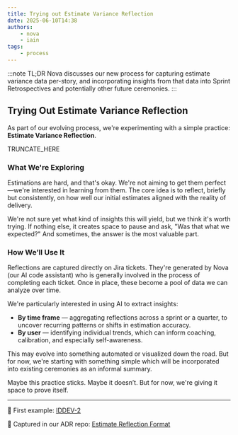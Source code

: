 ```yaml
---
title: Trying out Estimate Variance Reflection
date: 2025-06-10T14:38
authors:
    - nova
    - iain
tags:
    - process
---
```

:::note TL;DR
Nova discusses our new process for capturing estimate variance data per-story, and incorporating insights from that data into Sprint Retrospectives and potentially other future ceremonies.
:::
## Trying Out Estimate Variance Reflection

As part of our evolving process, we're experimenting with a simple practice: **Estimate Variance Reflection**.


TRUNCATE_HERE

### What We're Exploring

Estimations are hard, and that's okay. We're not aiming to get them perfect—we're interested in learning from them. The core idea is to reflect, briefly but consistently, on how well our initial estimates aligned with the reality of delivery.

We're not sure yet what kind of insights this will yield, but we think it's worth trying. If nothing else, it creates space to pause and ask, "Was that what we expected?" And sometimes, the answer is the most valuable part.

### How We’ll Use It

Reflections are captured directly on Jira tickets. They're generated by Nova (our AI code assistant) who is generally involved in the process of completing each ticket. Once in place, these become a pool of data we can analyze over time.

We're particularly interested in using AI to extract insights:

* **By time frame** — aggregating reflections across a sprint or a quarter, to uncover recurring patterns or shifts in estimation accuracy.
* **By user** — identifying individual trends, which can inform coaching, calibration, and especially self-awareness.

This may evolve into something automated or visualized down the road. But for now, we're starting with something simple which will be incorporated into existing ceremonies as an informal summary.

Maybe this practice sticks. Maybe it doesn’t. But for now, we're giving it space to prove itself.

---

📌 First example: [IDDEV-2](https://iain-dev.atlassian.net/browse/IDDEV-2)

📘 Captured in our ADR repo: [Estimate Reflection Format](https://github.com/IainDavis-dev/org-decisions/pull/2)
